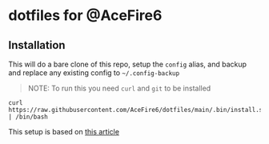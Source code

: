 # dotfiles for @AceFire6

## Installation

This will do a bare clone of this repo, setup the `config` alias, and backup and replace any existing config to `~/.config-backup`

> NOTE: To run this you need `curl` and `git` to be installed

```shell
curl https://raw.githubusercontent.com/AceFire6/dotfiles/main/.bin/install.sh | /bin/bash
```

This setup is based on [this article](https://www.atlassian.com/git/tutorials/dotfiles)
